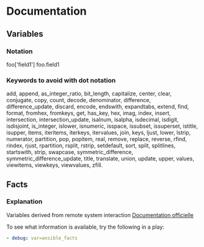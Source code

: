 # Documentation

## Variables

### Notation
foo['field1']
foo.field1

### Keywords to avoid with dot notation

add, append, as_integer_ratio, bit_length, capitalize, center, clear, conjugate, copy, count, decode, denominator, difference, difference_update, discard, encode, endswith, expandtabs, extend, find, format, fromhex, fromkeys, get, has_key, hex, imag, index, insert, intersection, intersection_update, isalnum, isalpha, isdecimal, isdigit, isdisjoint, is_integer, islower, isnumeric, isspace, issubset, issuperset, istitle, isupper, items, iteritems, iterkeys, itervalues, join, keys, ljust, lower, lstrip, numerator, partition, pop, popitem, real, remove, replace, reverse, rfind, rindex, rjust, rpartition, rsplit, rstrip, setdefault, sort, split, splitlines, startswith, strip, swapcase, symmetric_difference, symmetric_difference_update, title, translate, union, update, upper, values, viewitems, viewkeys, viewvalues, zfill.

## Facts

### Explanation

Variables derived from remote system interaction
[Documentation officielle](https://docs.ansible.com/ansible/latest/user_guide/playbooks_variables.html#variables-discovered-from-systems-facts)

To see what information is available, try the following in a play:
```yml
- debug: var=ansible_facts
```

